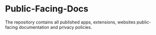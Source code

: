 # Public-Facing-Docs
The repository contains all published apps, extensions, websites public-facing documentation and privacy policies. 
